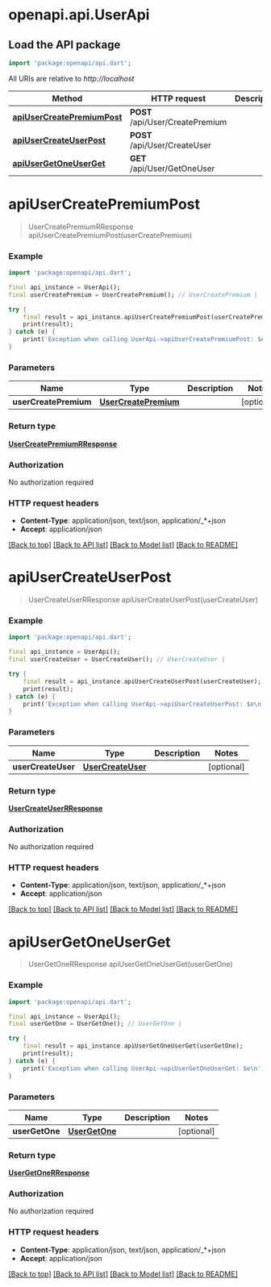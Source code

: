 # openapi.api.UserApi

## Load the API package
```dart
import 'package:openapi/api.dart';
```

All URIs are relative to *http://localhost*

Method | HTTP request | Description
------------- | ------------- | -------------
[**apiUserCreatePremiumPost**](UserApi.md#apiUserCreatePremiumPost) | **POST** /api/User/CreatePremium | 
[**apiUserCreateUserPost**](UserApi.md#apiUserCreateUserPost) | **POST** /api/User/CreateUser | 
[**apiUserGetOneUserGet**](UserApi.md#apiUserGetOneUserGet) | **GET** /api/User/GetOneUser | 


# **apiUserCreatePremiumPost**
> UserCreatePremiumRResponse apiUserCreatePremiumPost(userCreatePremium)



### Example 
```dart
import 'package:openapi/api.dart';

final api_instance = UserApi();
final userCreatePremium = UserCreatePremium(); // UserCreatePremium | 

try { 
    final result = api_instance.apiUserCreatePremiumPost(userCreatePremium);
    print(result);
} catch (e) {
    print('Exception when calling UserApi->apiUserCreatePremiumPost: $e\n');
}
```

### Parameters

Name | Type | Description  | Notes
------------- | ------------- | ------------- | -------------
 **userCreatePremium** | [**UserCreatePremium**](UserCreatePremium.md)|  | [optional] 

### Return type

[**UserCreatePremiumRResponse**](UserCreatePremiumRResponse.md)

### Authorization

No authorization required

### HTTP request headers

 - **Content-Type**: application/json, text/json, application/_*+json
 - **Accept**: application/json

[[Back to top]](#) [[Back to API list]](../README.md#documentation-for-api-endpoints) [[Back to Model list]](../README.md#documentation-for-models) [[Back to README]](../README.md)

# **apiUserCreateUserPost**
> UserCreateUserRResponse apiUserCreateUserPost(userCreateUser)



### Example 
```dart
import 'package:openapi/api.dart';

final api_instance = UserApi();
final userCreateUser = UserCreateUser(); // UserCreateUser | 

try { 
    final result = api_instance.apiUserCreateUserPost(userCreateUser);
    print(result);
} catch (e) {
    print('Exception when calling UserApi->apiUserCreateUserPost: $e\n');
}
```

### Parameters

Name | Type | Description  | Notes
------------- | ------------- | ------------- | -------------
 **userCreateUser** | [**UserCreateUser**](UserCreateUser.md)|  | [optional] 

### Return type

[**UserCreateUserRResponse**](UserCreateUserRResponse.md)

### Authorization

No authorization required

### HTTP request headers

 - **Content-Type**: application/json, text/json, application/_*+json
 - **Accept**: application/json

[[Back to top]](#) [[Back to API list]](../README.md#documentation-for-api-endpoints) [[Back to Model list]](../README.md#documentation-for-models) [[Back to README]](../README.md)

# **apiUserGetOneUserGet**
> UserGetOneRResponse apiUserGetOneUserGet(userGetOne)



### Example 
```dart
import 'package:openapi/api.dart';

final api_instance = UserApi();
final userGetOne = UserGetOne(); // UserGetOne | 

try { 
    final result = api_instance.apiUserGetOneUserGet(userGetOne);
    print(result);
} catch (e) {
    print('Exception when calling UserApi->apiUserGetOneUserGet: $e\n');
}
```

### Parameters

Name | Type | Description  | Notes
------------- | ------------- | ------------- | -------------
 **userGetOne** | [**UserGetOne**](UserGetOne.md)|  | [optional] 

### Return type

[**UserGetOneRResponse**](UserGetOneRResponse.md)

### Authorization

No authorization required

### HTTP request headers

 - **Content-Type**: application/json, text/json, application/_*+json
 - **Accept**: application/json

[[Back to top]](#) [[Back to API list]](../README.md#documentation-for-api-endpoints) [[Back to Model list]](../README.md#documentation-for-models) [[Back to README]](../README.md)

